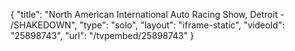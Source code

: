 {
    "title": "North American International Auto Racing Show, Detroit - \/SHAKEDOWN",
    "type": "solo",
    "layout": "iframe-static",
    "videoId": "25898743",
    "url": "\/tvpembed\/25898743"
}